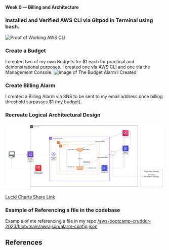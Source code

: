 #### Week 0 — Billing and Architecture

### Installed and Verified AWS CLI via Gitpod in Terminal using bash.
![Proof of Working AWS CLI](assets/proof-of-aws-cli.png)


### Create a Budget
I created two of my own Budgets for $1 each for practical and demonstrational purposes. I created one via AWS CLI and one via the Management Console.
![Image of The Budget Alarm I Created](assets/budget-alarm.png)

### Create Billing Alarm
I created a Billing Alarm via SNS to be sent to my email address once billing threshold surpasses $1 (my budget).


### Recreate Logical Architectural Design
![Cruddur App Logical Architecture Design](assets/logical-architecture-recreation-diagram.png)

[Lucid Charts Share Link](https://lucid.app/lucidchart/eccd1f8e-05aa-4277-a442-107996043b7c/edit?viewport_loc=-1327%2C-129%2C2807%2C1238%2C0_0&invitationId=inv_85af466a-0e52-4b17-bf3a-428d1f38a2c3)

### Example of Referencing a file in the codebase
Example of me referencing a file in my repo [/aws-bootcamp-cruddur-2023/blob/main/aws/json/alarm-config.json](https://github.com/fredjoya/aws-bootcamp-cruddur-2023/blob/main/aws/json/alarm-config.json)

## References

